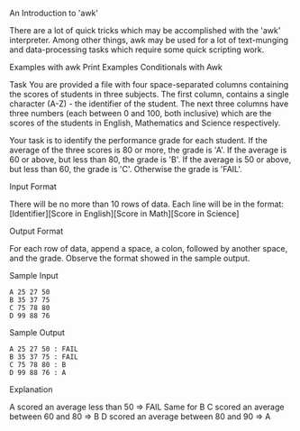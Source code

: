 An Introduction to 'awk'

There are a lot of quick tricks which may be accomplished with the 'awk' interpreter. Among other things, awk may be used for a lot of text-munging and data-processing tasks which require some quick scripting work.

Examples with awk
Print Examples
Conditionals with Awk

Task
You are provided a file with four space-separated columns containing the scores of students in three subjects. The first column, contains a single character (A-Z) - the identifier of the student. The next three columns have three numbers (each between 0 and 100, both inclusive) which are the scores of the students in English, Mathematics and Science respectively.

Your task is to identify the performance grade for each student. If the average of the three scores is 80 or more, the grade is 'A'. If the average is 60 or above, but less than 80, the grade is 'B'. If the average is 50 or above, but less than 60, the grade is 'C'. Otherwise the grade is 'FAIL'.

Input Format

There will be no more than 10 rows of data.
Each line will be in the format:
[Identifier][Score in English][Score in Math][Score in Science]

Output Format

For each row of data, append a space, a colon, followed by another space, and the grade. Observe the format showed in the sample output.

Sample Input
```
A 25 27 50
B 35 37 75
C 75 78 80
D 99 88 76
```
Sample Output
```
A 25 27 50 : FAIL
B 35 37 75 : FAIL
C 75 78 80 : B
D 99 88 76 : A
```
Explanation

A scored an average less than 50 => FAIL Same for B C scored an average between 60 and 80 => B
D scored an average between 80 and 90 => A


